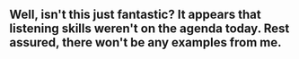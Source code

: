 ## Well, isn't this just fantastic? It appears that listening skills weren't on the agenda today. Rest assured, there won't be any examples from me.

<!-- 
Really, even the source code too??? 
Geniunely STOP. 

There is literally nothing to find here.

YOU ARE SICK.

YOU need HELP!.
-->
